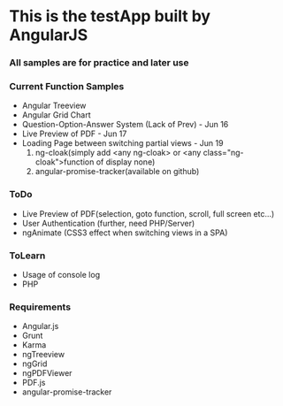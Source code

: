 # This is the testApp built by AngularJS

### All samples are for practice and later use

### Current Function Samples
* Angular Treeview
* Angular Grid Chart
* Question-Option-Answer System (Lack of Prev) - Jun 16
* Live Preview of PDF - Jun 17
* Loading Page between switching partial views - Jun 19
    1. ng-cloak(simply add \<any ng-cloak\> or \<any class="ng-cloak"\>function of display none)
    2. angular-promise-tracker(available on github)

### ToDo
* Live Preview of PDF(selection, goto function, scroll, full screen etc...)
* User Authentication (further, need PHP/Server)
* ngAnimate (CSS3 effect when switching views in a SPA)


### ToLearn
* Usage of console log
* PHP

### Requirements
* Angular.js
* Grunt
* Karma
* ngTreeview
* ngGrid
* ngPDFViewer
* PDF.js
* angular-promise-tracker
